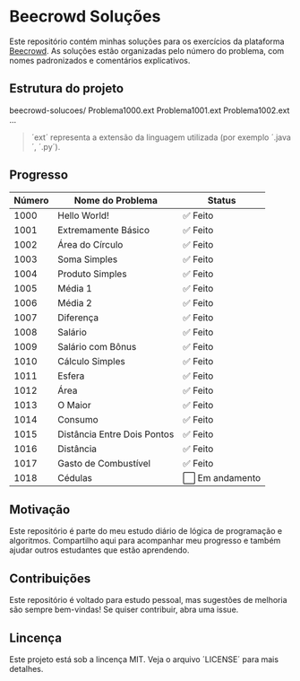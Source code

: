 # Beecrowd Soluções
Este repositório contém minhas soluções para os exercícios da plataforma [Beecrowd](https://www.beecrowd.com.br/).
As soluções estão organizadas pelo número do problema, com nomes padronizados e comentários explicativos.

## Estrutura do projeto
beecrowd-solucoes/
Problema1000.ext
Problema1001.ext
Problema1002.ext
...

>´ext´ representa a extensão da linguagem utilizada (por exemplo ´.java´, ´.py´).

## Progresso

| Número | Nome do Problema                 | Status  |
|--------|----------------------------------|---------|
| 1000   | Hello World!                     | ✅ Feito |
| 1001   | Extremamente Básico              | ✅ Feito |
| 1002   | Área do Círculo                  | ✅ Feito |
| 1003   | Soma Simples                     | ✅ Feito |
| 1004   | Produto Simples                  | ✅ Feito |
| 1005   | Média 1                          | ✅ Feito |
| 1006   | Média 2                          | ✅ Feito |
| 1007   | Diferença                        | ✅ Feito |
| 1008   | Salário                          | ✅ Feito |
| 1009   | Salário com Bônus                | ✅ Feito |
| 1010   | Cálculo Simples                  | ✅ Feito |
| 1011   | Esfera                           | ✅ Feito |
| 1012   | Área                             | ✅ Feito |
| 1013   | O Maior                          | ✅ Feito |
| 1014   | Consumo                          | ✅ Feito |
| 1015   | Distância Entre Dois Pontos      | ✅ Feito |
| 1016   | Distância                        | ✅ Feito |
| 1017   | Gasto de Combustível             | ✅ Feito |
| 1018   | Cédulas                         | ⬜ Em andamento |

## Motivação
Este repositório é parte do meu estudo diário de lógica de programação e algoritmos. Compartilho aqui para acompanhar meu progresso e também ajudar outros estudantes que estão aprendendo.

## Contribuições
Este repositório é voltado para estudo pessoal, mas sugestões de melhoria são sempre bem-vindas!
Se quiser contribuir, abra uma issue.

## Lincença
Este projeto está sob a lincença MIT. Veja o arquivo ´LICENSE´ para mais detalhes.


